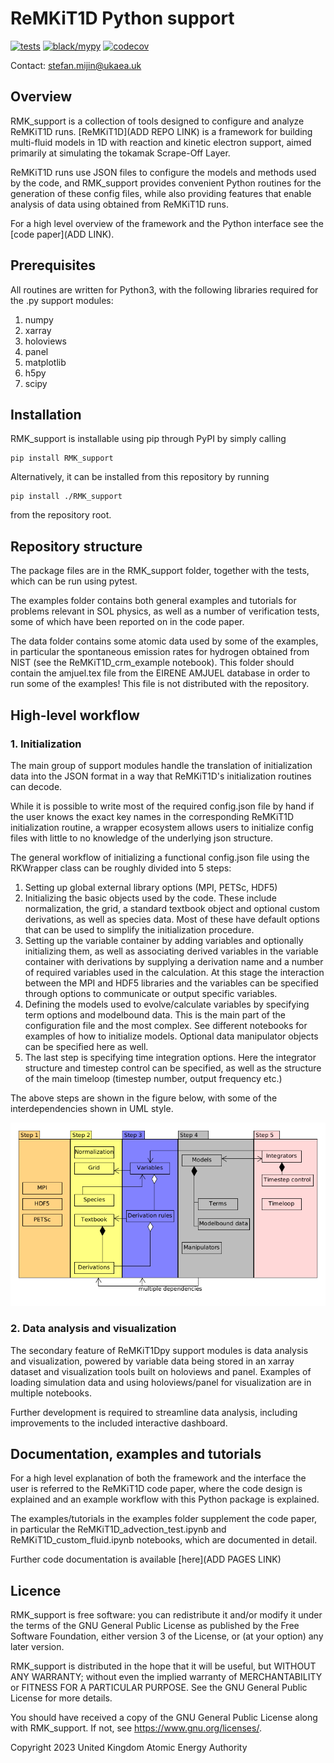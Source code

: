 # ReMKiT1D Python support
[![tests](https://github.com/ukaea/ReMKiT1D-Python/actions/workflows/pytest_action.yml/badge.svg)](https://github.com/SMijin/ReMKiT1D-Python-Support/actions/workflows/pytest_action.yml)
[![black/mypy](https://github.com/ukaea/ReMKiT1D-Python/actions/workflows/code_quality.yml/badge.svg)](https://github.com/SMijin/ReMKiT1D-Python-Support/actions/workflows/code_quality.yml)
[![codecov](https://codecov.io/gh/ukaea/ReMKiT1D-Python/branch/master/graph/badge.svg?token=HL5WMWDJIL)](https://codecov.io/gh/ukaea/ReMKiT1D-Python)

Contact: stefan.mijin@ukaea.uk

## Overview

RMK_support is a collection of tools designed to configure and analyze ReMKiT1D runs. [ReMKiT1D](ADD REPO LINK) is a framework for building multi-fluid models in 1D with reaction and kinetic electron support, aimed primarily at simulating the tokamak Scrape-Off Layer. 

ReMKiT1D runs use JSON files to configure the models and methods used by the code, and RMK_support provides convenient Python routines for the generation of these config files, while also providing features that enable analysis of data using obtained from ReMKiT1D runs.

For a high level overview of the framework and the Python interface see the [code paper](ADD LINK).

## Prerequisites 

All routines are written for Python3, with the following libraries required for the .py support modules:

1. numpy
2. xarray
3. holoviews
4. panel 
5. matplotlib
6. h5py
7. scipy

## Installation

RMK_support is installable using pip through PyPI by simply calling

```
pip install RMK_support
```

Alternatively, it can be installed from this repository by running

```
pip install ./RMK_support
```
from the repository root. 

## Repository structure

The package files are in the RMK_support folder, together with the tests, which can be run using pytest.

The examples folder contains both general examples and tutorials for problems relevant in SOL physics, as well as a number of verification tests, some of which have been reported on in the code paper. 

The data folder contains some atomic data used by some of the examples, in particular the spontaneous emission rates for hydrogen obtained from NIST (see the ReMKiT1D_crm_example notebook). This folder should contain the amjuel.tex file from the EIRENE AMJUEL database in order to run some of the examples! This file is not distributed with the repository.

## High-level workflow

### 1. Initialization

The main group of support modules handle the translation of initialization data into the JSON format in a way that ReMKiT1D's initialization routines can decode. 

While it is possible to write most of the required config.json file by hand if the user knows the exact key names in the corresponding ReMKiT1D initialization routine, a wrapper ecosystem allows users to initialize config files with little to no knowledge of the underlying json structure. 

The general workflow of initializing a functional config.json file using the RKWrapper class can be roughly divided into 5 steps:

1. Setting up global external library options (MPI, PETSc, HDF5)
2. Initializing the basic objects used by the code. These include normalization, the grid, a standard textbook object and optional custom derivations, as well as species data. Most of these have default options that can be used to simplify the initialization procedure.
3. Setting up the variable container by adding variables and optionally initializing them, as well as associating derived variables in the variable container with derivations by supplying a derivation name and a number of required variables used in the calculation. At this stage the interaction between the MPI and HDF5 libraries and the variables can be specified through options to communicate or output specific variables.
4. Defining the models used to evolve/calculate variables by specifying term options and modelbound data. This is the main part of the configuration file and the most complex. See different notebooks for examples of how to initialize models. Optional data manipulator objects can be specified here as well.
5. The last step is specifying time integration options. Here the integrator structure and timestep control can be specified, as well as the structure of the main timeloop (timestep number, output frequency etc.)

The above steps are shown in the figure below, with some of the interdependencies shown in UML style. 

![](docs/ReMKiT1D_setup_steps.png "ReMKiT1D setup workflow")

### 2. Data analysis and visualization 

The secondary feature of ReMKiT1Dpy support modules is data analysis and visualization, powered by variable data being stored in an xarray dataset and visualization tools built on holoviews and panel. Examples of loading simulation data and using holoviews/panel for visualization are in multiple notebooks. 

Further development is required to streamline data analysis, including improvements to the included interactive dashboard. 

## Documentation, examples and tutorials

For a high level explanation of both the framework and the interface the user is referred to the ReMKiT1D code paper, where the code design is explained and an example workflow with this Python package is explained. 

The examples/tutorials in the examples folder supplement the code paper, in particular the ReMKiT1D_advection_test.ipynb and ReMKiT1D_custom_fluid.ipynb notebooks, which are documented in detail. 

Further code documentation is available [here](ADD PAGES LINK)

## Licence

RMK_support is free software: you can redistribute it and/or modify it under the terms of the GNU General Public License as published by the Free Software Foundation, either version 3 of the License, or (at your option) any later version.

RMK_support is distributed in the hope that it will be useful, but WITHOUT ANY WARRANTY; without even the implied warranty of MERCHANTABILITY or FITNESS FOR A PARTICULAR PURPOSE. See the GNU General Public License for more details.

You should have received a copy of the GNU General Public License along with RMK_support. If not, see <https://www.gnu.org/licenses/>. 

Copyright 2023 United Kingdom Atomic Energy Authority
